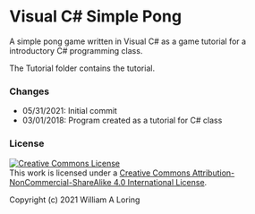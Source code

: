 # Visual C# Simple Pong
A simple pong game written in Visual C# as a game tutorial for a introductory C# programming class.

The Tutorial folder contains the tutorial.

### Changes
- 05/31/2021: Initial commit
- 03/01/2018: Program created as a tutorial for C# class

### License
<a rel="license" href="http://creativecommons.org/licenses/by-nc-sa/4.0/"><img alt="Creative Commons License" style="border-width:0" src="https://i.creativecommons.org/l/by-nc-sa/4.0/88x31.png" /></a><br />This work is licensed under a <a rel="license" href="http://creativecommons.org/licenses/by-nc-sa/4.0/">Creative Commons Attribution-NonCommercial-ShareAlike 4.0 International License</a>.

Copyright (c) 2021 William A Loring
